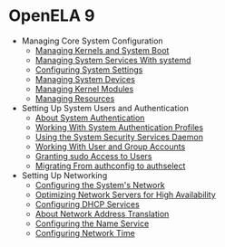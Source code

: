 <!--
SPDX-FileCopyrightText: 2023,2024 Oracle and/or its affiliates.
SPDX-License-Identifier: CC-BY-SA-4.0
-->

# OpenELA 9

- Managing Core System Configuration
  - [Managing Kernels and System Boot](core/osmanage-WorkingWiththeGRUB2BootloaderandConfiguringBootServices.md#ol-bootconf)
  - [Managing System Services With systemd](core/osmanage-WorkingWithSystemServices.md#ol-sysproc)
  - [Configuring System Settings](core/osmanage-ConfiguringSystemSettings.md#ol-kernparm)
  - [Managing System Devices](core/osmanage-ManagingSystemDevices.md#ol-devices)
  - [Managing Kernel Modules](core/osmanage-ManagingKernelModules.md#ol-modules)
  - [Managing Resources](core/osmanage-ManagingResources.md#osm-resources)
- Setting Up System Users and Authentication
  - [About System Authentication](core/userauth-AboutSystemAuthentication.md#auth)
  - [Working With System Authentication Profiles](core/userauth-WorkingWithSystemAuthenticationProfiles.md#topic_f1c_4hk_zsb)
  - [Using the System Security Services Daemon](core/userauth-UsingtheSystemSecurityServicesDaemon.md#sssd-auth)
  - [Working With User and Group Accounts](core/userauth-WorkingWithUserandGroupAccounts.md#topic_qnx_hdx_1tb)
  - [Granting sudo Access to Users](core/userauth-GrantingsudoAccesstoUsers.md#s8-usgrconf)
  - [Migrating From authconfig to authselect](core/userauth-MigratingFromauthconfigtoauthselect.md#authselect-migrate)
- Setting Up Networking
  - [Configuring the System's Network](network/network-ConfiguringtheSystemsNetwork.md#topic_syd_ypj_dtb)
  - [Optimizing Network Servers for High Availability](network/network-OptimizingNetworkServersforHighAvailability.md#ol-ha-conf)
  - [Configuring DHCP Services](network/network-ConfiguringDHCPServices.md#ol-netaddr)
  - [About Network Address Translation](network/network-AboutNetworkAddressTranslation.md#ol-netaddr-nat)
  - [Configuring the Name Service](network/network-ConfiguringtheNameService.md#ol-namesvc)
  - [Configuring Network Time](network/network-ConfiguringNetworkTime.md#ol-nettime)
